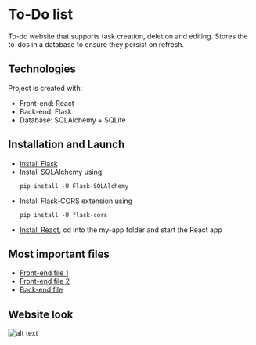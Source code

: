 # To-Do list
To-do website that supports task creation, deletion and editing. Stores the to-dos in a database to ensure they persist on refresh.

## Technologies
Project is created with:
- Front-end: React
- Back-end: Flask
- Database: SQLAlchemy + SQLite

## Installation and Launch
- [Install Flask](https://flask.palletsprojects.com/en/2.0.x/installation/)
- Install SQLAlchemy using 
  ```
  pip install -U Flask-SQLAlchemy
  ```
- Install Flask-CORS extension using
  ```
  pip install -U flask-cors
  ```
- [Install React](https://www.freecodecamp.org/news/install-react-with-create-react-app/), cd into the my-app folder and start the React app

## Most important files
- [Front-end file 1](my-app/src/App.js)
- [Front-end file 2](my-app/src/index.js)
- [Back-end file](.venv/app.py)

## Website look

![alt text](https://github.com/Fima1/To-do_list/blob/main/website_screenshot.png?raw=true)
